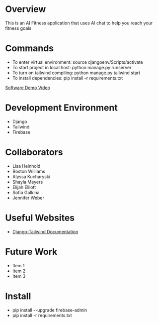 # Overview

This is an AI Fitness application that uses AI chat to help you reach your fitness goals

# Commands
* To enter virtual environment: source djangoenv/Scripts/activate
* To start project in local host: python manage.py runserver
* To turn on tailwind compiling: python manage.py tailwind start
* To install dependencies: pip install -r requirements.txt

[Software Demo Video](http://youtube.link.goes.here)

# Development Environment

* Django
* Tailwind
* Firebase

# Collaborators

* Lisa Heinhold
* Boston Williams
* Alyssa Kucharyski
* Shayla Meyers
* Elijah Elliott
* Sofia Galkina
* Jennifer Weber

# Useful Websites

* [Django-Tailwind Documentation](https://django-tailwind.readthedocs.io/en/latest/installation.html)

# Future Work

* Item 1
* Item 2
* Item 3

# Install 
* pip install --upgrade firebase-admin
* pip install -r requirements.txt
